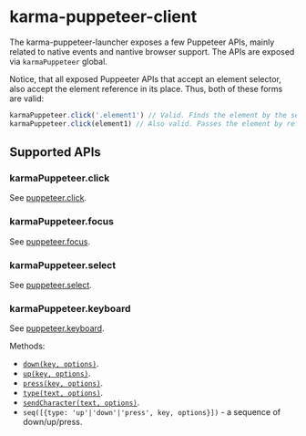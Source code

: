 # karma-puppeteer-client

The karma-puppeteer-launcher exposes a few Puppeteer APIs, mainly related to native
events and nantive browser support. The APIs are exposed via `karmaPuppeteer` global.

Notice, that all exposed Puppeeter APIs that accept an element selector, also
accept the element reference in its place. Thus, both of these forms are valid:

```JavaScript
karmaPuppeteer.click('.element1') // Valid. Finds the element by the selector.
karmaPuppeteer.click(element1) // Also valid. Passes the element by reference.
```

## Supported APIs

### karmaPuppeteer.click

See [puppeteer.click](https://github.com/puppeteer/puppeteer/blob/v3.0.4/docs/api.md#pageclickselector-options).

### karmaPuppeteer.focus

See [puppeteer.focus](https://github.com/puppeteer/puppeteer/blob/v3.0.4/docs/api.md#pagefocusselector).

### karmaPuppeteer.select

See [puppeteer.select](https://github.com/puppeteer/puppeteer/blob/master/docs/api.md#frameselectselector-values).

### karmaPuppeteer.keyboard

See [puppeteer.keyboard](https://github.com/puppeteer/puppeteer/blob/master/docs/api.md#class-keyboard).

Methods:

- [`down(key, options)`](https://github.com/puppeteer/puppeteer/blob/master/docs/api.md#keyboarddownkey-options).
- [`up(key, options)`](https://github.com/puppeteer/puppeteer/blob/master/docs/api.md#keyboardupkey-options).
- [`press(key, options)`](https://github.com/puppeteer/puppeteer/blob/master/docs/api.md#keyboardpresskey-options).
- [`type(text, options)`](https://github.com/puppeteer/puppeteer/blob/master/docs/api.md#keyboardtypetext-options).
- [`sendCharacter(text, options)`](https://github.com/puppeteer/puppeteer/blob/master/docs/api.md#keyboardsendcharacterchar).
- `seq([{type: 'up'|'down'|'press', key, options}])` - a sequence of down/up/press.
